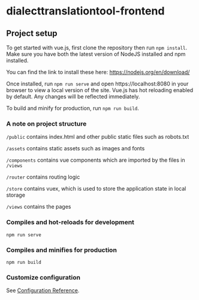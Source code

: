 # dialecttranslationtool-frontend

## Project setup
To get started with vue.js, first clone the repository then run ```npm install```.
Make sure you have both the latest version of NodeJS installed and npm installed.

You can find the link to install these here: https://nodejs.org/en/download/

Once installed, run ```npm run serve``` and open https://localhost:8080 in your browser to view a local version of the site.
Vue.js has hot reloading enabled by default. Any changes will be reflected immediately.

To build and minify for production, run ```npm run build```.

### A note on project structure

```/public``` contains index.html and other public static files such as robots.txt

```/assets``` contains static assets such as images and fonts

```/components``` contains vue components which are imported by the files in ```/views```

```/router``` contains routing logic

```/store``` contains vuex, which is used to store the application state in local storage

```/views``` contains the pages

### Compiles and hot-reloads for development
```
npm run serve
```

### Compiles and minifies for production
```
npm run build
```

### Customize configuration
See [Configuration Reference](https://cli.vuejs.org/config/).
